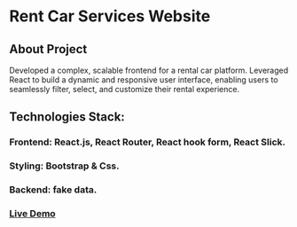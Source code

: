 # Rent Car Services Website

## About Project
Developed a complex, scalable frontend for a rental car platform. Leveraged React to build a dynamic and responsive user
interface, enabling users to seamlessly filter, select, and customize their rental experience.

## Technologies Stack:
### Frontend: React.js, React Router, React hook form, React Slick.
### Styling: Bootstrap & Css.
### Backend: fake data.

### [Live Demo](https://rent-car-services-blush.vercel.app/home)
